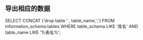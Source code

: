 ## 导出相应的数据

SELECT CONCAT
('drop table  ' , table_name,';') 
FROM 
information_schema.tables 
WHERE 
table_schema LIKE '库名'
AND table_name LIKE '%表名%';

